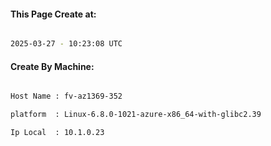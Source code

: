 
   
#### This Page Create at:

```bash

2025-03-27 - 10:23:08 UTC

```

#### Create By Machine:

```bash

Host Name : fv-az1369-352

platform  : Linux-6.8.0-1021-azure-x86_64-with-glibc2.39

Ip Local  : 10.1.0.23

```

